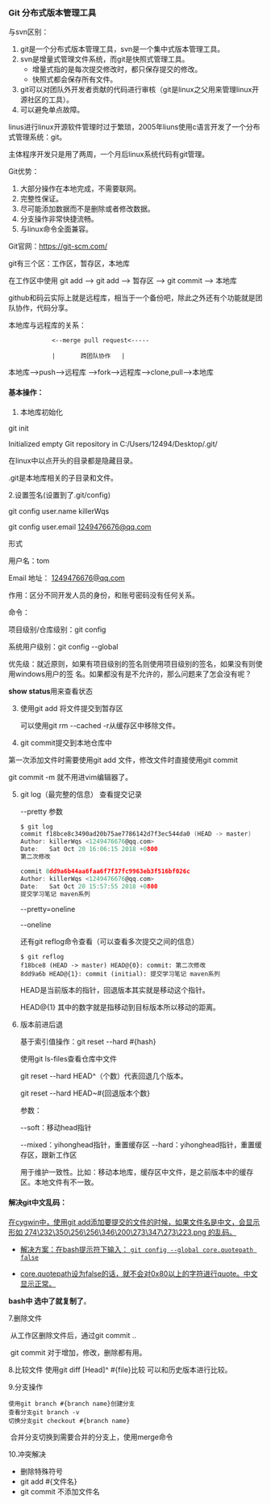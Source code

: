 ### Git 分布式版本管理工具

与svn区别：

1. git是一个分布式版本管理工具，svn是一个集中式版本管理工具。
2. svn是增量式管理文件系统，而git是快照式管理工具。
   - 增量式指的是每次提交修改时，都只保存提交的修改。
   - 快照式都会保存所有文件。
3. git可以对团队外开发者贡献的代码进行审核（git是linux之父用来管理linux开源社区的工具）。
4. 可以避免单点故障。

linus进行linux开源软件管理时过于繁琐，2005年liuns使用c语言开发了一个分布式管理系统：git。

主体程序开发只是用了两周，一个月后linux系统代码有git管理。



Git优势：

1. 大部分操作在本地完成，不需要联网。
2. 完整性保证。
3. 尽可能添加数据而不是删除或者修改数据。
4. 分支操作非常快捷流畅。
5. 与linux命令全面兼容。

Git官网：https://git-scm.com/



git有三个区：工作区，暂存区，本地库

在工作区中使用 git add --> git add --> 暂存区 --> git commit --> 本地库

github和码云实际上就是远程库，相当于一个备份吧，除此之外还有个功能就是团队协作，代码分享。



本地库与远程库的关系：

				<--merge pull request<-----
	
				|		跨团队协作	|

本地库-->push-->远程库 -->fork-->远程库-->clone,pull-->本地库



#### 基本操作：

1. 本地库初始化	

  git init

  Initialized empty Git repository in C:/Users/12494/Desktop/.git/

  在linux中以点开头的目录都是隐藏目录。

  .git是本地库相关的子目录和文件。

  2.设置签名(设置到了.git/config)

  git config user.name killerWqs

  git config user.email 1249476676@qq.com

  形式

  用户名：tom

  Email 地址： 1249476676@qq.com

  作用：区分不同开发人员的身份，和账号密码没有任何关系。

  命令：

  项目级别/仓库级别：git config

  系统用户级别：git config --global

  优先级：就近原则，如果有项目级别的签名则使用项目级别的签名，如果没有则使用windows用户的签			   				名。如果都没有是不允许的，那么问题来了怎会没有呢？

**show status**用来查看状态

3. 使用git add 将文件提交到暂存区

   可以使用git rm --cached <file> -r从缓存区中移除文件。

4. git commit提交到本地仓库中

第一次添加文件时需要使用git add 文件，修改文件时直接使用git commit

git commit -m <message> <file> 就不用进vim编辑器了。

5. git log（最完整的信息） 查看提交记录

   --pretty 参数

   ```c
   $ git log
   commit f18bce8c3490ad20b75ae7786142d7f3ec544da0 (HEAD -> master)
   Author: killerWqs <1249476676@qq.com>
   Date:   Sat Oct 20 16:06:15 2018 +0800
   第二次修改
   
   commit 8dd9a6b44aa6faa6f7f37fc9963eb3f516bf026c
   Author: killerWqs <1249476676@qq.com>
   Date:   Sat Oct 20 15:57:55 2018 +0800
   提交学习笔记 maven系列
   ```

   --pretty=oneline

   --oneline

   还有git reflog命令查看（可以查看多次提交之间的信息）

   ```
   $ git reflog
   f18bce8 (HEAD -> master) HEAD@{0}: commit: 第二次修改
   8dd9a6b HEAD@{1}: commit (initial): 提交学习笔记 maven系列
   ```

   HEAD是当前版本的指针，回退版本其实就是移动这个指针。

   HEAD@{1} 其中的数字就是指移动到目标版本所以移动的距离。

6. 版本前进后退

   基于索引值操作：git reset --hard #{hash}

   使用git ls-files查看仓库中文件

   git reset --hard HEAD^（个数）代表回退几个版本。

   git reset --hard HEAD~#{回退版本个数}

   参数：

   --soft：移动head指针

   --mixed：yihonghead指针，重置缓存区
   --hard：yihonghead指针，重置缓存区，跟新工作区

   用于维护一致性。比如：移动本地库，缓存区中文件，是之前版本中的缓存区。本地文件有不一致。

#### 解决git中文乱码：

<u>在cygwin中，使用git add添加要提交的文件的时候，如果文件名是中文，会显示形如 274\232\350\256\256\346\200\273\347\273\223.png 的乱码。</u> 

- <u>解决方案：在bash提示符下输入： `git config --global core.quotepath false`</u>

- <u>core.quotepath设为false的话，就不会对0x80以上的字符进行quote。中文显示正常。</u> 


**bash中 选中了就复制了**。

7.删除文件

​	从工作区删除文件后，通过git commit ..

​	git commit 对于增加，修改，删除都有用。

8.比较文件
	使用git diff [Head]^ #{file}比较 可以和历史版本进行比较。

9.分支操作

	使用git branch #{branch name}创建分支
	查看分支git branch -v
	切换分支git checkout #{branch name}

​	合并分支切换到需要合并的分支上，使用merge命令

10.冲突解决

- 删除特殊符号
- git add #{文件名}
- git commit 不添加文件名